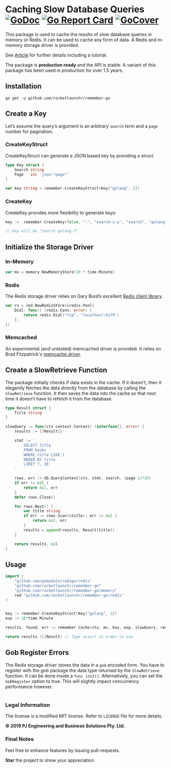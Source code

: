 Caching Slow Database Queries [![GoDoc](http://godoc.org/github.com/rocketlaunchr/remember-go?status.svg)](http://godoc.org/github.com/rocketlaunchr/remember-go) [![Go Report Card](https://goreportcard.com/badge/github.com/rocketlaunchr/remember-go)](https://goreportcard.com/report/github.com/rocketlaunchr/remember-go) [![GoCover](https://gocover.io/_badge/github.com/rocketlaunchr/remember-go)](https://gocover.io/github.com/rocketlaunchr/remember-go)
===============

This package is used to cache the results of slow database queries in memory or Redis.
It can be used to cache any form of data. A Redis and in-memory storage driver is provided.

See [Article](https://medium.com/@rocketlaunchr.cloud/caching-slow-database-queries-1085d308a0c9) for further details including a tutorial.

The package is **production ready** and the API is stable. A variant of this package has been used in production for over 1.5 years.

## Installation

```
go get -u github.com/rocketlaunchr/remember-go
```


## Create a Key

Let’s assume the query’s argument is an arbitrary `search` term and a `page` number for pagination.

### CreateKeyStruct

CreateKeyStruct can generate a JSON based key by providing a struct.

```go
type Key struct {
    Search string
    Page   int `json:"page"`
}

var key string = remember.CreateKeyStruct(Key{"golang", 2})
```


### CreateKey

CreateKey provides more flexibility to generate keys:

```go
key :=  remember.CreateKey(false, "-", "search-x-y", "search", "golang", 2)

// Key will be "search-golang-2"
```

## Initialize the Storage Driver

### In-Memory

```go
var ms = memory.NewMemoryStore(10 * time.Minute)
```

### Redis

The Redis storage driver relies on Gary Burd’s excellent [Redis client library](https://github.com/gomodule/redigo/).

```go
var rs = red.NewRedisStore(&redis.Pool{
	Dial: func() (redis.Conn, error) {
		return redis.Dial("tcp", "localhost:6379")
	},
})
```

### Memcached

An experimental (and untested) memcached driver is provided.
It relies on Brad Fitzpatrick's [memcache driver](https://godoc.org/github.com/bradfitz/gomemcache/memcache).

## Create a SlowRetrieve Function

The package initially checks if data exists in the cache. If it doesn’t, then it elegantly fetches the data directly from the database by calling the `SlowRetrieve` function. It then saves the data into the cache so that next time it doesn’t have to refetch it from the database.

```go
type Result struct {
    Title string
}

slowQuery := func(ctx context.Context) (interface{}, error) {
    results := []Result{}

    stmt := `
        SELECT title
        FROM books
        WHERE title LIKE ?
        ORDER BY title
        LIMIT ?, 20
    `

    rows, err := db.QueryContext(ctx, stmt, search, (page-1)*20)
    if err != nil {
        return nil, err
    }
    defer rows.Close()

    for rows.Next() {
        var title string
        if err := rows.Scan(&title); err != nil {
            return nil, err
        }
        results = append(results, Result{title})
    }

    return results, nil
}
```

## Usage

```go
import (
	"github.com/gomodule/redigo/redis"
	"github.com/rocketlaunchr/remember-go"
	"github.com/rocketlaunchr/remember-go/memory"
	red "github.com/rocketlaunchr/remember-go/redis"
)


key := remember.CreateKeyStruct(Key{"golang", 2})
exp := 10*time.Minute

results, found, err := remember.Cache(ctx, ms, key, exp, slowQuery, remember.Options{GobRegister: false})

return results.([]Result) // Type assert in order to use

```

## Gob Register Errors

The Redis storage driver stores the data in a `gob` encoded form. You have to register with the gob package the data type returned by the `SlowRetrieve` function. It can be done inside a `func init()`. Alternatively, you can set the `GobRegister` option to true. This will slightly impact concurrency performance however.


#

### Legal Information

The license is a modified MIT license. Refer to `LICENSE` file for more details.

**© 2019 PJ Engineering and Business Solutions Pty. Ltd.**

### Final Notes

Feel free to enhance features by issuing pull-requests.

**Star** the project to show your appreciation.
